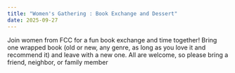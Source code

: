 ```yaml
---
title: "Women's Gathering : Book Exchange and Dessert"
date: 2025-09-27
---
```


Join women from FCC for a fun book exchange and time together! Bring one wrapped book (old or new, any genre, as long as you love it and recommend it) and leave with a new one. All are welcome, so please bring a friend, neighbor, or family member
